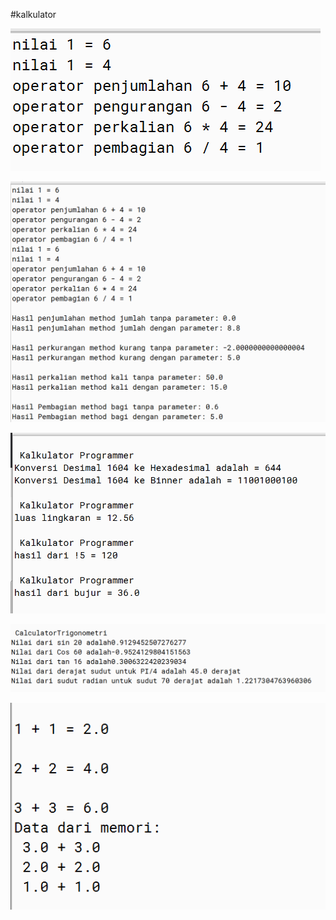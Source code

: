 #kalkulator

[![N|Solid](https://github.com/Friski06/Friski/blob/master/Ss5.png)](https://github.com/Friski06/Friski/blob/master/Ss5.png)


[![N|Solid](https://github.com/Friski06/Friski/blob/master/Ss6.png)](https://github.com/Friski06/Friski/blob/master/Ss6.png)

[![N|Solid](https://github.com/Friski06/Friski/blob/master/Ss7.png)](https://github.com/Friski06/Friski/blob/master/Ss7.png)

[![N|Solid](https://github.com/Friski06/Friski/blob/master/Ss8.png)](https://github.com/Friski06/Friski/blob/master/Ss8.png)

[![N|Solid](https://github.com/Friski06/Friski/blob/master/Ss9.png)](https://github.com/Friski06/Friski/blob/master/Ss9.png)